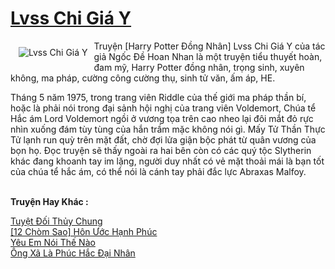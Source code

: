 <a href="https://utruyen.com/lvss-chi-gia-y/21477/" title="Lvss Chi Giá Y"><h1>Lvss Chi Giá Y</h1></a><div style="display:table"><img align="right" style="float: left; padding: 10px;" src="https://utruyen.com/images/story/200x260/lvss-chi-gia-y.jpg" alt="Lvss Chi Giá Y">Truyện [Harry Potter Đồng Nhân] Lvss Chi Giá Y của tác giả Ngốc Đề Hoan Nhan là một truyện tiểu thuyết hoàn, đam mỹ, Harry Potter đồng nhân, trọng sinh, xuyên không, ma pháp, cường công cường thụ, sinh tử văn, ấm áp, HE.<p></p>Tháng 5 năm 1975, trong trang viên Riddle của thế giới ma pháp thần bí, hoặc là phải nói trong đại sảnh hội nghị của trang viên Voldemort, Chúa tể Hắc ám Lord Voldemort ngồi ở vương tọa trên cao nheo lại đôi mắt đỏ rực nhìn xuống đám tùy tùng của hắn trầm mặc không nói gì. Mấy Tử Thần Thực Tử lạnh run quỳ trên mặt đất, chờ đợi lửa giận bộc phát từ quân vương của bọn họ. Đọc truyện sẽ thấy ngoài ra hai bên còn có các quý tộc Slytherin khác đang khoanh tay im lặng, người duy nhất có vẻ mặt thoải mái là bạn tốt của chúa tể hắc ám, có thể nói là cánh tay phải đắc lực Abraxas Malfoy.</div><p><br><b>Truyện Hay Khác :</b></p><a href="https://utruyen.com/tuyet-doi-thuy-chung/21471/" alt="Tuyệt Đối Thủy Chung">Tuyệt Đối Thủy Chung</a><br/><a href="https://www.flickr.com/photos/183745219@N08/49516037608/" alt="[12 Chòm Sao] Hôn Ước Hạnh Phúc">[12 Chòm Sao] Hôn Ước Hạnh Phúc</a><br/><a href="https://dammyh.wordpress.com/2019/11/07/yeu-em-noi-the-nao/" alt="Yêu Em Nói Thế Nào">Yêu Em Nói Thế Nào</a><br/><a href="https://github.com/quanluxury/truyenhot/tree/master/truyenhay/1311/" alt="Ông Xã Là Phúc Hắc Đại Nhân">Ông Xã Là Phúc Hắc Đại Nhân</a><br/>